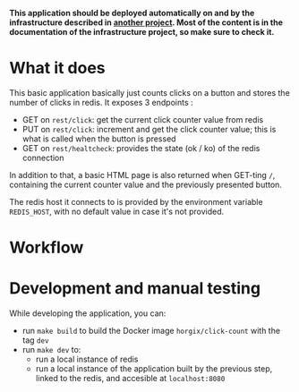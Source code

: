 **This application should be deployed automatically on and by the infrastructure
described in [another project](TODO). Most of the content is in the
documentation of the infrastructure project, so make sure to check it.**

# What it does

This basic application basically just counts clicks on a button and stores the
number of clicks in redis. It exposes 3 endpoints :

- GET on `rest/click`: get the current click counter value from redis
- PUT on `rest/click`: increment and get the click counter value; this is what
  is called when the button is pressed
- GET on `rest/healtcheck`: provides the state (ok / ko) of the redis
  connection

In addition to that, a basic HTML page is also returned when GET-ting `/`,
containing the current counter value and the previously presented button.

The redis host it connects to is provided by the environment variable
`REDIS_HOST`, with no default value in case it's not provided.

# Workflow

# Development and manual testing

While developing the application, you can:

- run `make build` to build the Docker image `horgix/click-count` with the tag
  `dev`
- run `make dev` to:
    - run a local instance of redis
    - run a local instance of the application built by the previous step,
      linked to the redis, and accesible at `localhost:8080`

